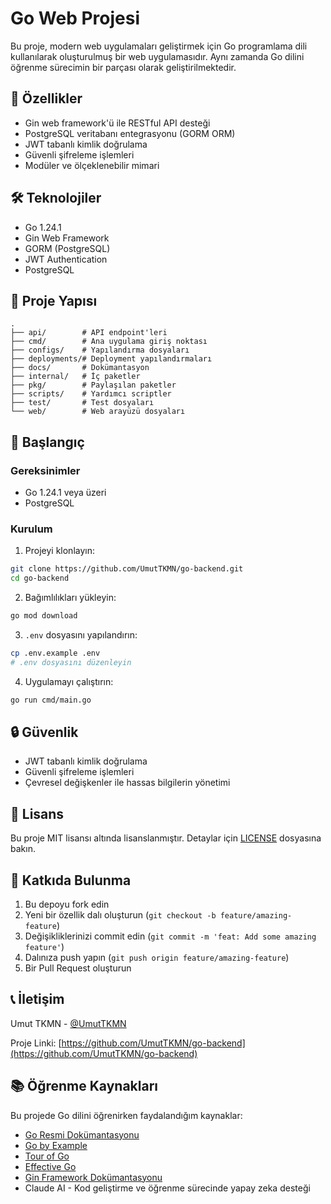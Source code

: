 # Go Web Projesi

Bu proje, modern web uygulamaları geliştirmek için Go programlama dili kullanılarak oluşturulmuş bir web uygulamasıdır. Aynı zamanda Go dilini öğrenme sürecimin bir parçası olarak geliştirilmektedir.

## 🚀 Özellikler

- Gin web framework'ü ile RESTful API desteği
- PostgreSQL veritabanı entegrasyonu (GORM ORM)
- JWT tabanlı kimlik doğrulama
- Güvenli şifreleme işlemleri
- Modüler ve ölçeklenebilir mimari

## 🛠 Teknolojiler

- Go 1.24.1
- Gin Web Framework
- GORM (PostgreSQL)
- JWT Authentication
- PostgreSQL

## 📁 Proje Yapısı

```
.
├── api/        # API endpoint'leri
├── cmd/        # Ana uygulama giriş noktası
├── configs/    # Yapılandırma dosyaları
├── deployments/# Deployment yapılandırmaları
├── docs/       # Dokümantasyon
├── internal/   # İç paketler
├── pkg/        # Paylaşılan paketler
├── scripts/    # Yardımcı scriptler
├── test/       # Test dosyaları
└── web/        # Web arayüzü dosyaları
```

## 🚀 Başlangıç

### Gereksinimler

- Go 1.24.1 veya üzeri
- PostgreSQL

### Kurulum

1. Projeyi klonlayın:

```bash
git clone https://github.com/UmutTKMN/go-backend.git
cd go-backend
```

2. Bağımlılıkları yükleyin:

```bash
go mod download
```

3. `.env` dosyasını yapılandırın:

```bash
cp .env.example .env
# .env dosyasını düzenleyin
```

4. Uygulamayı çalıştırın:

```bash
go run cmd/main.go
```

## 🔒 Güvenlik

- JWT tabanlı kimlik doğrulama
- Güvenli şifreleme işlemleri
- Çevresel değişkenler ile hassas bilgilerin yönetimi

## 📝 Lisans

Bu proje MIT lisansı altında lisanslanmıştır. Detaylar için [LICENSE](LICENSE) dosyasına bakın.

## 🤝 Katkıda Bulunma

1. Bu depoyu fork edin
2. Yeni bir özellik dalı oluşturun (`git checkout -b feature/amazing-feature`)
3. Değişikliklerinizi commit edin (`git commit -m 'feat: Add some amazing feature'`)
4. Dalınıza push yapın (`git push origin feature/amazing-feature`)
5. Bir Pull Request oluşturun

## 📞 İletişim

Umut TKMN - [@UmutTKMN](https://github.com/UmutTKMN)

Proje Linki: [https://github.com/UmutTKMN/go-backend](https://github.com/UmutTKMN/go-backend)

## 📚 Öğrenme Kaynakları

Bu projede Go dilini öğrenirken faydalandığım kaynaklar:

- [Go Resmi Dokümantasyonu](https://golang.org/doc/)
- [Go by Example](https://gobyexample.com/)
- [Tour of Go](https://tour.golang.org/)
- [Effective Go](https://golang.org/doc/effective_go)
- [Gin Framework Dokümantasyonu](https://gin-gonic.com/docs/)
- Claude AI - Kod geliştirme ve öğrenme sürecinde yapay zeka desteği
